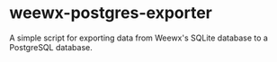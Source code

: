 weewx-postgres-exporter
=======================

A simple script for exporting data from Weewx's SQLite database to a PostgreSQL database.
